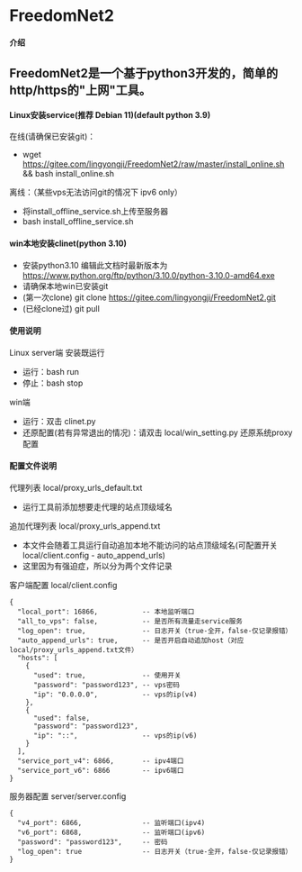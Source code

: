 
# FreedomNet2

#### 介绍
FreedomNet2是一个基于python3开发的，简单的http/https的"上网"工具。
- 
#### Linux安装service(推荐 Debian 11)(default python 3.9)
在线(请确保已安装git)：
- wget https://gitee.com/lingyongji/FreedomNet2/raw/master/install_online.sh && bash install_online.sh

离线：（某些vps无法访问git的情况下 ipv6 only）
- 将install_offline_service.sh上传至服务器
- bash install_offline_service.sh

#### win本地安装clinet(python 3.10)
- 安装python3.10 编辑此文档时最新版本为 https://www.python.org/ftp/python/3.10.0/python-3.10.0-amd64.exe
- 请确保本地win已安装git
- (第一次clone)  git clone https://gitee.com/lingyongji/FreedomNet2.git
- (已经clone过)  git pull

#### 使用说明
Linux server端 安装既运行
- 运行：bash run
- 停止：bash stop

win端
- 运行：双击 clinet.py
- 还原配置(若有异常退出的情况)：请双击 local/win_setting.py 还原系统proxy配置

#### 配置文件说明
代理列表 local/proxy_urls_default.txt
- 运行工具前添加想要走代理的站点顶级域名

追加代理列表 local/proxy_urls_append.txt
- 本文件会随着工具运行自动追加本地不能访问的站点顶级域名(可配置开关 local/client.config - auto_append_urls)
- 这里因为有强迫症，所以分为两个文件记录

客户端配置 local/client.config
```
{
  "local_port": 16866,           -- 本地监听端口
  "all_to_vps": false,           -- 是否所有流量走service服务
  "log_open": true,              -- 日志开关（true-全开，false-仅记录报错）  
  "auto_append_urls": true,      -- 是否开启自动追加host（对应local/proxy_urls_append.txt文件）
  "hosts": [
    {
      "used": true,              -- 使用开关
      "password": "password123", -- vps密码
      "ip": "0.0.0.0",           -- vps的ip(v4)
    },
    {
      "used": false,
      "password": "password123",
      "ip": "::",                -- vps的ip(v6)
    }
  ],
  "service_port_v4": 6866,       -- ipv4端口
  "service_port_v6": 6866        -- ipv6端口
}
```

服务器配置 server/server.config
```
{
  "v4_port": 6866,               -- 监听端口(ipv4)
  "v6_port": 6868,               -- 监听端口(ipv6)
  "password": "password123",     -- 密码
  "log_open": true               -- 日志开关（true-全开，false-仅记录报错）
}
```
